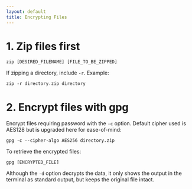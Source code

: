 ```yaml
---
layout: default
title: Encrypting Files
---
```


# 1. Zip files first

```
zip [DESIRED_FILENAME] [FILE_TO_BE_ZIPPED]
```

If zipping a directory, include ```-r```. Example:

```
zip -r directory.zip directory
```

# 2. Encrypt files with gpg

Encrypt files requiring password with the ```-c``` option. Default cipher used is AES128 but is upgraded here for ease-of-mind:

```
gpg -c --cipher-algo AES256 directory.zip
```

To retrieve the encrypted files:

```
gpg [ENCRYPTED_FILE]
```

Although the ```-d``` option decrypts the data, it only shows the output in the terminal as standard output, but keeps the original file intact.

